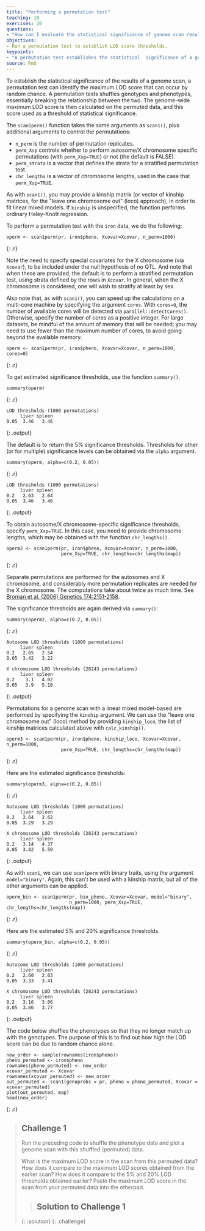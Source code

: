 ```yaml
---
title: "Performing a permutation test"
teaching: 10
exercises: 20
questions:
- "How can I evaluate the statistical significance of genome scan results?"
objectives:
- Run a permutation test to establish LOD score thresholds.
keypoints:
- "A permutation test establishes the statistical  significance of a genome scan."
source: Rmd
---
```




To establish the statistical significance of the results of a genome scan, a permutation test can identify the maximum LOD score that can occur by random chance. A permutation tests shuffles genotypes and phenotypes, essentially breaking the relationship between the two. The genome-wide maximum LOD score is then calculated on the permuted data, and this score used as a threshold of statistical significance. 

The `scan1perm()` function takes the same arguments as `scan1()`, plus additional arguments to control the permutations:

- `n_perm` is the number of permutation replicates.
- `perm_Xsp` controls whether to perform autosome/X chromosome specific permutations (with `perm_Xsp=TRUE`) or not (the default is FALSE).
- `perm_strata` is a vector that defines the strata for a stratified permutation test.
- `chr_lengths` is a vector of chromosome lengths, used in the case that `perm_Xsp=TRUE`.

As with `scan1()`, you may provide a kinship matrix (or vector of kinship matrices, for the "leave one chromosome out" (loco) approach), in order to fit linear mixed models. If `kinship` is unspecified, the function performs ordinary Haley-Knott regression.



To perform a permutation test with the `iron` data, we do the following:


~~~
operm <- scan1perm(pr, iron$pheno, Xcovar=Xcovar, n_perm=1000)
~~~
{: .r}

Note the need to specify special covariates for the X chromosome (via `Xcovar`), to be included under the null hypothesis of no QTL. And note that when these are provided, the default is to perform a stratified permutation test, using strata defined by the rows in
`Xcovar`. In general, when the X chromosome is considered, one will wish to stratify at least by sex.

Also note that, as with `scan1()`, you can speed up the calculations on a multi-core machine by specifying the argument `cores`. With `cores=0`, the number of available cores will be detected via `parallel::detectCores()`. Otherwise, specify the number of cores as a positive integer. For large datasets, be mindful of the amount of memory that will be needed; you may need to use fewer than the maximum number of cores, to avoid going beyond the available memory.


~~~
operm <- scan1perm(pr, iron$pheno, Xcovar=Xcovar, n_perm=1000, cores=0)
~~~
{: .r}

To get estimated significance thresholds, use the function `summary()`.




~~~
summary(operm)
~~~
{: .r}


~~~
LOD thresholds (1000 permutations)
     liver spleen
0.05  3.46   3.46
~~~
{: .output}

The default is to return the 5% significance thresholds. Thresholds for other (or for multiple) significance levels can be obtained via the
`alpha` argument.




~~~
summary(operm, alpha=c(0.2, 0.05))
~~~
{: .r}


~~~
LOD thresholds (1000 permutations)
     liver spleen
0.2   2.63   2.64
0.05  3.46   3.46
~~~
{: .output}

To obtain autosome/X chromosome-specific significance thresholds, specify `perm_Xsp=TRUE`. In this case, you need to provide chromosome lengths, which may be obtained with the function `chr_lengths()`.




~~~
operm2 <- scan1perm(pr, iron$pheno, Xcovar=Xcovar, n_perm=1000,
                    perm_Xsp=TRUE, chr_lengths=chr_lengths(map))
~~~
{: .r}

Separate permutations are performed for the autosomes and X chromosome, and considerably more permutation replicates are needed for the X chromosome. The computations take about twice as much time.
See [Broman et al. (2006) Genetics
174:2151-2158](https://www.ncbi.nlm.nih.gov/pubmed/17028340).

The significance thresholds are again derived via `summary()`:




~~~
summary(operm2, alpha=c(0.2, 0.05))
~~~
{: .r}


~~~
Autosome LOD thresholds (1000 permutations)
     liver spleen
0.2   2.65   2.54
0.05  3.42   3.22

X chromosome LOD thresholds (28243 permutations)
     liver spleen
0.2    3.1   4.02
0.05   3.9   5.18
~~~
{: .output}

Permutations for a genome scan with a linear mixed model-based are performed by specifying the `kinship` argument. We can use the "leave one chromosome out" (loco) method by providing `kinship_loco`, the list of kinship matrices calculated above with `calc_kinship()`.




~~~
operm3 <- scan1perm(pr, iron$pheno, kinship_loco, Xcovar=Xcovar, n_perm=1000,
                    perm_Xsp=TRUE, chr_lengths=chr_lengths(map))
~~~
{: .r}

Here are the estimated significance thresholds:




~~~
summary(operm3, alpha=c(0.2, 0.05))
~~~
{: .r}


~~~
Autosome LOD thresholds (1000 permutations)
     liver spleen
0.2   2.64   2.62
0.05  3.29   3.29

X chromosome LOD thresholds (28243 permutations)
     liver spleen
0.2   3.14   4.37
0.05  3.82   5.50
~~~
{: .output}

As with `scan1`, we can use `scan1perm` with binary traits, using the argument `model="binary"`. Again, this can't be used with a kinship matrix, but all of the other arguments can be applied.


~~~
operm_bin <- scan1perm(pr, bin_pheno, Xcovar=Xcovar, model="binary",
                       n_perm=1000, perm_Xsp=TRUE, chr_lengths=chr_lengths(map))
~~~
{: .r}

Here are the estimated 5% and 20% significance thresholds.




~~~
summary(operm_bin, alpha=c(0.2, 0.05))
~~~
{: .r}


~~~
Autosome LOD thresholds (1000 permutations)
     liver spleen
0.2   2.60   2.63
0.05  3.33   3.41

X chromosome LOD thresholds (28243 permutations)
     liver spleen
0.2   3.16   3.06
0.05  3.86   3.77
~~~
{: .output}

The code below shuffles the phenotypes so that they no longer match up with the genotypes. The purpose of this is to find out how high the LOD score can be due to random chance alone.


~~~
new_order <- sample(rownames(iron$pheno))
pheno_permuted <- iron$pheno
rownames(pheno_permuted) <- new_order
xcovar_permuted <- Xcovar
rownames(xcovar_permuted) <- new_order
out_permuted <- scan1(genoprobs = pr, pheno = pheno_permuted, Xcovar = xcovar_permuted)
plot(out_permuted, map)
head(new_order)
~~~
{: .r}

> ## Challenge 1
> Run the preceding code to shuffle the phenotype data and plot a genome
> scan with this shuffled (permuted) data.
>
> 
> What is the maximum LOD score in the scan from this permuted data?
> How does it compare to the maximum LOD scores obtained from the earlier scan?
> How does it compare to the 5% and 20% LOD thresholds obtained earlier?
> Paste the maximum LOD score in the scan from your permuted data into the etherpad.
>
> > ## Solution to Challenge 1
> >
> {: .solution}
{: .challenge}
